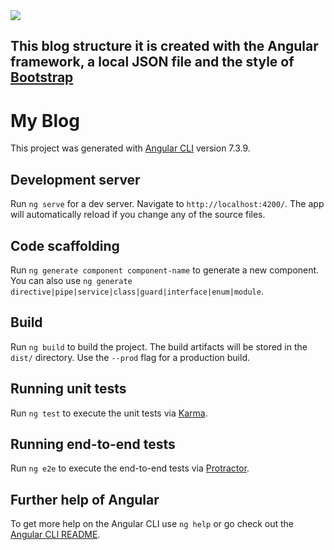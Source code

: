 <img src="https://raw.githubusercontent.com/gothinkster/angular-realworld-example-app/master/logo.png">
<h2>This blog structure it is created with the Angular framework, a local JSON file and the style of <a href="http://www.bootstrap.com" target="_blank">Bootstrap</a>

# My Blog

This project was generated with [Angular CLI](https://github.com/angular/angular-cli) version 7.3.9.

## Development server

Run `ng serve` for a dev server. Navigate to `http://localhost:4200/`. The app will automatically reload if you change any of the source files.

## Code scaffolding

Run `ng generate component component-name` to generate a new component. You can also use `ng generate directive|pipe|service|class|guard|interface|enum|module`.

## Build

Run `ng build` to build the project. The build artifacts will be stored in the `dist/` directory. Use the `--prod` flag for a production build.

## Running unit tests

Run `ng test` to execute the unit tests via [Karma](https://karma-runner.github.io).

## Running end-to-end tests

Run `ng e2e` to execute the end-to-end tests via [Protractor](http://www.protractortest.org/).

## Further help of Angular

To get more help on the Angular CLI use `ng help` or go check out the [Angular CLI README](https://github.com/angular/angular-cli/blob/master/README.md).
